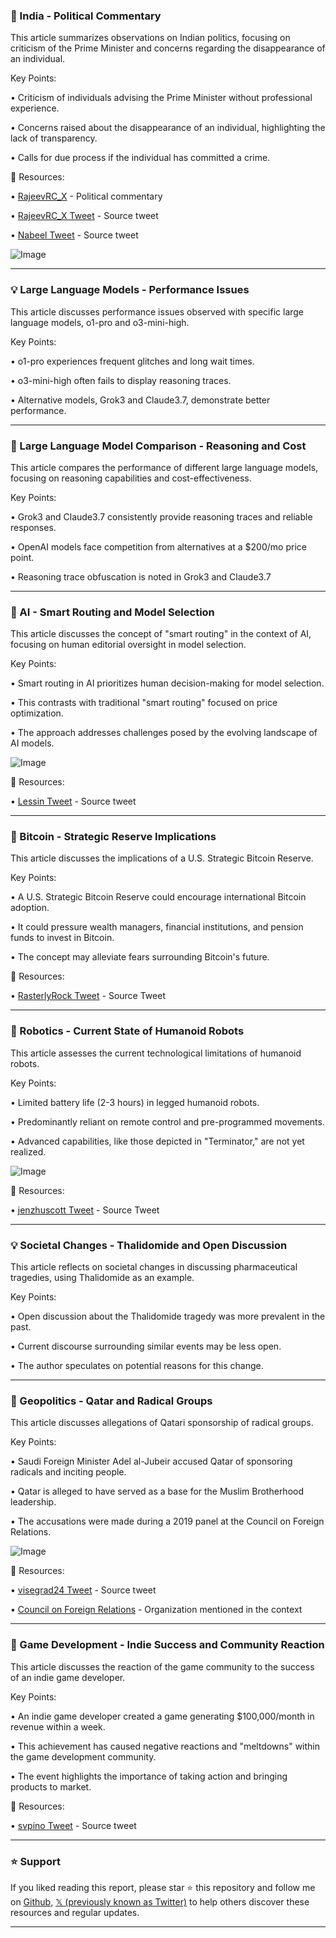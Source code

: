 ### 🤖 India - Political Commentary

This article summarizes observations on Indian politics, focusing on criticism of the Prime Minister and concerns regarding the disappearance of an individual.

Key Points:

• Criticism of individuals advising the Prime Minister without professional experience.

• Concerns raised about the disappearance of an individual, highlighting the lack of transparency.

• Calls for due process if the individual has committed a crime.


🔗 Resources:

• [RajeevRC_X](https://x.com/RajeevRC_X) - Political commentary

• [RajeevRC_X Tweet](https://x.com/RajeevRC_X/status/1898965927774810303) - Source tweet

• [Nabeel Tweet](https://x.com/nabeel/status/1898964851961233853) - Source tweet

![Image](https://pbs.twimg.com/ext_tw_video_thumb/1898965834162118656/pu/img/1fm-_IBYYm3NiAWt.jpg)


---

### 💡 Large Language Models - Performance Issues

This article discusses performance issues observed with specific large language models, o1-pro and o3-mini-high.

Key Points:

• o1-pro experiences frequent glitches and long wait times.

• o3-mini-high often fails to display reasoning traces.

• Alternative models, Grok3 and Claude3.7, demonstrate better performance.


---

### 🤖 Large Language Model Comparison - Reasoning and Cost

This article compares the performance of different large language models, focusing on reasoning capabilities and cost-effectiveness.

Key Points:

• Grok3 and Claude3.7 consistently provide reasoning traces and reliable responses.

• OpenAI models face competition from alternatives at a $200/mo price point.

• Reasoning trace obfuscation is noted in Grok3 and Claude3.7


---

### 🤖 AI - Smart Routing and Model Selection

This article discusses the concept of "smart routing" in the context of AI, focusing on human editorial oversight in model selection.

Key Points:

• Smart routing in AI prioritizes human decision-making for model selection.

• This contrasts with traditional "smart routing" focused on price optimization.

• The approach addresses challenges posed by the evolving landscape of AI models.


![Image](https://pbs.twimg.com/media/Glo46AsacAAPLOa?format=jpg&name=900x900)

🔗 Resources:

• [Lessin Tweet](https://x.com/lessin/status/1898953459707355329) - Source tweet


---

### 🤖 Bitcoin - Strategic Reserve Implications

This article discusses the implications of a U.S. Strategic Bitcoin Reserve.

Key Points:

• A U.S. Strategic Bitcoin Reserve could encourage international Bitcoin adoption.

• It could pressure wealth managers, financial institutions, and pension funds to invest in Bitcoin.

• The concept may alleviate fears surrounding Bitcoin's future.


🔗 Resources:

• [RasterlyRock Tweet](https://x.com/RasterlyRock/status/1897821084734648522) - Source Tweet


---

### 🤖 Robotics - Current State of Humanoid Robots

This article assesses the current technological limitations of humanoid robots.

Key Points:

• Limited battery life (2-3 hours) in legged humanoid robots.

• Predominantly reliant on remote control and pre-programmed movements.

•  Advanced capabilities, like those depicted in "Terminator," are not yet realized.


![Image](https://pbs.twimg.com/ext_tw_video_thumb/1898718233332441088/pu/img/cmHjVx-3gfT5pq7A.jpg)

🔗 Resources:

• [jenzhuscott Tweet](https://x.com/jenzhuscott/status/1898941525150810319) - Source Tweet


---

### 💡 Societal Changes - Thalidomide and Open Discussion

This article reflects on societal changes in discussing pharmaceutical tragedies, using Thalidomide as an example.

Key Points:

• Open discussion about the Thalidomide tragedy was more prevalent in the past.

•  Current discourse surrounding similar events may be less open.

• The author speculates on potential reasons for this change.



---

### 🤖 Geopolitics - Qatar and Radical Groups

This article discusses allegations of Qatari sponsorship of radical groups.

Key Points:

• Saudi Foreign Minister Adel al-Jubeir accused Qatar of sponsoring radicals and inciting people.

•  Qatar is alleged to have served as a base for the Muslim Brotherhood leadership.

• The accusations were made during a 2019 panel at the Council on Foreign Relations.


![Image](https://pbs.twimg.com/amplify_video_thumb/1798423220837609472/img/j8FoLitRPDBzKeC9.jpg)

🔗 Resources:

• [visegrad24 Tweet](https://x.com/visegrad24/status/1798423429273817587) - Source tweet

• [Council on Foreign Relations](https://x.com/CFR_org) - Organization mentioned in the context


---

### 🤖 Game Development - Indie Success and Community Reaction

This article discusses the reaction of the game community to the success of an indie game developer.

Key Points:

• An indie game developer created a game generating $100,000/month in revenue within a week.

• This achievement has caused negative reactions and "meltdowns" within the game development community.

• The event highlights the importance of taking action and bringing products to market.


🔗 Resources:

• [svpino Tweet](https://x.com/svpino/status/1898767819421933625) - Source tweet


---

### ⭐️ Support

If you liked reading this report, please star ⭐️ this repository and follow me on [Github](https://github.com/Drix10), [𝕏 (previously known as Twitter)](https://x.com/DRIX_10_) to help others discover these resources and regular updates.

---